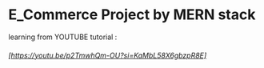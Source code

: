 # E_Commerce Project by MERN stack
 learning from YOUTUBE tutorial :

 ###### [https://youtu.be/p2TmwhQm-OU?si=KaMbL58X6gbzpR8E]
